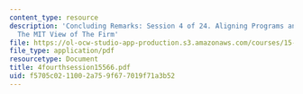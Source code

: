 ```yaml
---
content_type: resource
description: 'Concluding Remarks: Session 4 of 24. Aligning Programs and Processes.
  The MIT View of The Firm'
file: https://ol-ocw-studio-app-production.s3.amazonaws.com/courses/15-566-information-technology-as-an-integrating-force-in-manufacturing-spring-2003/f5705c0211002a759f677019f71a3b52_4fourthsession15566.pdf
file_type: application/pdf
resourcetype: Document
title: 4fourthsession15566.pdf
uid: f5705c02-1100-2a75-9f67-7019f71a3b52
---
```

